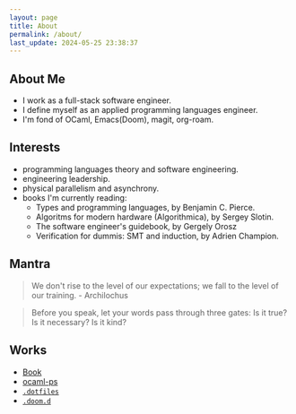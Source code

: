 ```yaml
---
layout: page
title: About
permalink: /about/
last_update: 2024-05-25 23:38:37
---
```


## About Me

 - I work as a full-stack software engineer.
 - I define myself as an applied programming languages engineer.
 - I'm fond of OCaml, Emacs(Doom), magit, org-roam.

## Interests
 - programming languages theory and software engineering.
 - engineering leadership.
 - physical parallelism and asynchrony.
 - books I'm currently reading:
   - Types and programming languages, by Benjamin C. Pierce.
   - Algoritms for modern hardware (Algorithmica), by Sergey Slotin.
   - The software engineer's guidebook, by Gergely Orosz
   - Verification for dummis: SMT and induction, by Adrien Champion.

## Mantra

> We don't rise to the level of our expectations; we fall to the level of our training. - Archilochus

> Before you speak, let your words pass through three gates: Is it true? Is it necessary? Is it kind?

## Works
 - [Book](/book)
 - [ocaml-ps](/ocaml-ps)
 - [`.dotfiles`](https://github.com/sangwoo-joh/.dotfiles)
 - [`.doom.d`](https://github.com/sangwoo-joh/.doom.d)

